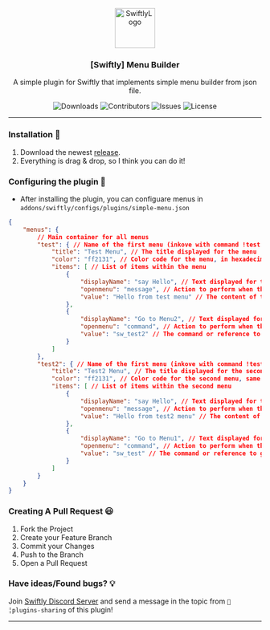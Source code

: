 <p align="center">
  <a href="https://github.com/swiftly-solution/swiftly">
    <img src="https://cdn.swiftlycs2.net/swiftly-logo.png" alt="SwiftlyLogo" width="80" height="80">
  </a>

  <h3 align="center">[Swiftly] Menu Builder</h3>

  <p align="center">
    A simple plugin for Swiftly that implements simple menu builder from json file.
    <br/>
  </p>
</p>

<p align="center">
  <img src="https://img.shields.io/github/downloads/m3ntorsky/simple-menu/total" alt="Downloads"> 
  <img src="https://img.shields.io/github/contributors/m3ntorsky/simple-menu?color=dark-green" alt="Contributors">
  <img src="https://img.shields.io/github/issues/m3ntorsky/simple-menu" alt="Issues">
  <img src="https://img.shields.io/github/license/m3ntorsky/simple-menu" alt="License">
</p>

---
### Installation 👀

1. Download the newest [release](https://github.com/m3ntorsky/simple-menu/releases).
2. Everything is drag & drop, so I think you can do it!

### Configuring the plugin 🧐

* After installing the plugin, you can configuare menus in `addons/swiftly/configs/plugins/simple-menu.json`
```json
{
    "menus": {
        // Main container for all menus
        "test": { // Name of the first menu (inkove with command !test or sw_test)
            "title": "Test Menu", // The title displayed for the menu
            "color": "ff2131", // Color code for the menu, in hexadecimal
            "items": [ // List of items within the menu
                {
                    "displayName": "say Hello", // Text displayed for the menu item
                    "openmenu": "message", // Action to perform when the item is selected (show a message)
                    "value": "Hello from test menu" // The content of the message displayed
                },
                {
                    "displayName": "Go to Menu2", // Text displayed for the next menu item
                    "openmenu": "command", // Action to perform when this item is selected (navigate to another command)
                    "value": "sw_test2" // The command or reference to the next menu to open
                }
            ]
        },
        "test2": { // Name of the first menu (inkove with command !test2 or sw_test2)
            "title": "Test2 Menu", // The title displayed for the second menu
            "color": "ff2131", // Color code for the second menu, same as the first
            "items": [ // List of items within the second menu
                {
                    "displayName": "say Hello", // Text displayed for this menu item
                    "openmenu": "message", // Action to perform when the item is selected (show a message)
                    "value": "Hello from test2 menu" // The content of the message displayed
                },
                {
                    "displayName": "Go to Menu1", // Text displayed for the next menu item
                    "openmenu": "command", // Action to perform when this item is selected (navigate to another command)
                    "value": "sw_test" // The command or reference to go back to the first menu
                }
            ]
        }
    }
}
```
### Creating A Pull Request 😃

1. Fork the Project
2. Create your Feature Branch
3. Commit your Changes
4. Push to the Branch
5. Open a Pull Request

### Have ideas/Found bugs? 💡
Join [Swiftly Discord Server](https://swiftlycs2.net/discord) and send a message in the topic from `📕╎plugins-sharing` of this plugin!

---
